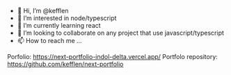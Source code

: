 - 👋 Hi, I’m @kefflen
- 👀 I’m interested in node/typescript
- 🌱 I’m currently learning react
- 💞️ I’m looking to collaborate on any project that use javascript/typescript
- 📫 How to reach me ...

Porfolio: https://next-portfolio-indol-delta.vercel.app/
Portfolo repository: https://github.com/kefflen/next-portfolio
<!---
kefflen/kefflen is a ✨ special ✨ repository because its `README.md` (this file) appears on your GitHub profile.
You can click the Preview link to take a look at your changes.
--->
